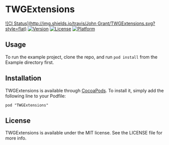 # TWGExtensions
[![CI Status](http://img.shields.io/travis/John Grant/TWGExtensions.svg?style=flat)]()
[![Version](https://img.shields.io/cocoapods/v/TWGExtensions.svg?style=flat)]()
[![License](https://img.shields.io/cocoapods/l/TWGExtensions.svg?style=flat)]()
[![Platform](https://img.shields.io/cocoapods/p/TWGExtensions.svg?style=flat)]()

## Usage
To run the example project, clone the repo, and run `pod install` from the Example directory first.

## Installation
TWGExtensions is available through [CocoaPods](http://cocoapods.org). To install
it, simply add the following line to your Podfile:
```
pod "TWGExtensions"
```

## License

TWGExtensions is available under the MIT license. See the LICENSE file for more info.

